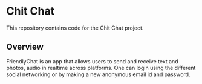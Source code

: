 # Chit Chat

This repository contains code for the Chit Chat project.

## Overview

FriendlyChat is an app that allows users to send and receive text and photos, audio in realtime across platforms.
One can login using the different social networking or by making a new anonymous email id and password.
